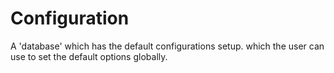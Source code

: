 # Configuration
A 'database' which has the default configurations setup.
which the user can use to set the default options globally.